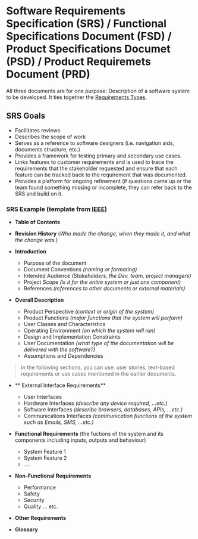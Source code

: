 # Software Requirements Specification (SRS) / Functional Specifications Document (FSD) / Product Specifications Documet (PSD) / Product Requiremets Document (PRD)

All three documents are for one purpose:
Description of a software system to be developed. It ties together the [Requirements Types](https://github.com/SG-Eddin/Technical-Documentation-Best-Practices/blob/main/System-Documentation.md/Requirements.md/Requirements-Writing-Types.md#requirements-writing-types).

## SRS Goals
- Facilitates reviews
- Describes the scope of work
- Serves as a reference to software designers (i.e. navigation aids, documents structure, etc.)
- Provides a framework for testing primary and secondary use cases.
- Links features to customer requirements and is used to trace the requirements that the stakeholder requested and ensure that each feature can be tracked back to the requirement that was documented.
- Provides a platform for ongoing refinement (if questions came up or the team found something missing or incomplete, they can refer back to the SRS and build on it.

### SRS Example (template from [IEEE](https://www.ieee.org/))
- **Table of Contents**
- **Revision History** (*Who made the change, when they made it, and what the change was.*)
  
- **Introduction**
  - Purpose of the document
  - Document Conventions *(naming or formating)*
  - Intended Audience *(Stakeholders, the Dev. team, project managers)*
  - Project Scope *(is it for the entire system or just one component)*
  - References *(references to other documents or external materials)*

- **Overall Description**
  - Product Perspective *(context or origin of the system)*
  - Product Functions *(major functions that the system will perform)*
  - User Classes and Characteristics
  - Operating Environment *(on which the system will run)*
  - Design and Implementation Constraints
  - User Documentation *(what type of the documentation will be delivered with the software?)*
  - Assumptions and Dependencies

> In the following sections, you can use: user stories, text-based requirements or use cases mentioned in the earlier documents.

- ** External Interface Requirements**
  - User Interfaces
  - Hardware Interfaces *(describe any device required, ...etc.)*
  - Software Interfaces *(describe browsers, databases, APIs, ...etc.)*
  - Communications Interfaces *(communication functions of the system such as Emails, SMS, ...etc.)*

- **Functional Requirements** (the fuctions of the system and its components including inputs, outputs and behaviour)
  - System Feature 1
  - System Feature 2
  - ....
 
 - **Non-Functional Requirements**
   - Performance
   - Safety
   - Security
   - Quality
   ... etc.
   
  - **Other Requirements**

- **Glossary**
